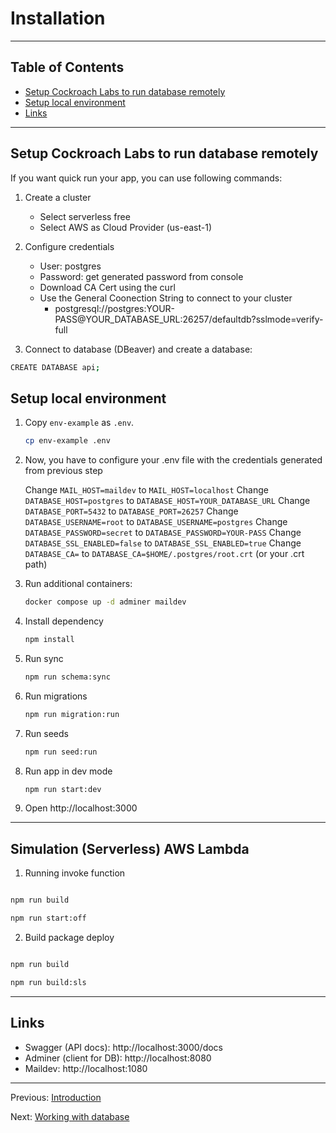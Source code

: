 # Installation

---

## Table of Contents

- [Setup Cockroach Labs to run database remotely](#setup-cockroach-labs-to-run-database-remotely)
- [Setup local environment](#setup-local-environment)
- [Links](#links)

---

## Setup Cockroach Labs to run database remotely

If you want quick run your app, you can use following commands:

1. Create a cluster

   - Select serverless free
   - Select AWS as Cloud Provider (us-east-1)

2. Configure credentials

   - User: postgres
   - Password: get generated password from console
   - Download CA Cert using the curl
   - Use the General Coonection String to connect to your cluster
     - postgresql://postgres:YOUR-PASS@YOUR_DATABASE_URL:26257/defaultdb?sslmode=verify-full

3. Connect to database (DBeaver) and create a database:

```bash
CREATE DATABASE api;
```

## Setup local environment

1. Copy `env-example` as `.env`.

   ```bash
   cp env-example .env
   ```

2. Now, you have to configure your .env file with the credentials generated from previous step

   Change `MAIL_HOST=maildev` to `MAIL_HOST=localhost`
   Change `DATABASE_HOST=postgres` to `DATABASE_HOST=YOUR_DATABASE_URL`
   Change `DATABASE_PORT=5432` to `DATABASE_PORT=26257`
   Change `DATABASE_USERNAME=root` to `DATABASE_USERNAME=postgres`
   Change `DATABASE_PASSWORD=secret` to `DATABASE_PASSWORD=YOUR-PASS`
   Change `DATABASE_SSL_ENABLED=false` to `DATABASE_SSL_ENABLED=true`
   Change `DATABASE_CA=` to `DATABASE_CA=$HOME/.postgres/root.crt` (or your .crt path)

3. Run additional containers:

   ```bash
   docker compose up -d adminer maildev
   ```

4. Install dependency

   ```bash
   npm install
   ```

5. Run sync

   ```bash
   npm run schema:sync
   ```

6. Run migrations

   ```bash
   npm run migration:run
   ```

7. Run seeds

   ```bash
   npm run seed:run
   ```

8. Run app in dev mode

   ```bash
   npm run start:dev
   ```

9. Open http://localhost:3000

---

## Simulation (Serverless) AWS Lambda

1. Running invoke function

```bash

npm run build

npm run start:off


```

2. Build package deploy

```bash

npm run build

npm run build:sls


```

---

## Links

- Swagger (API docs): http://localhost:3000/docs
- Adminer (client for DB): http://localhost:8080
- Maildev: http://localhost:1080

---

Previous: [Introduction](introduction.md)

Next: [Working with database](database.md)
